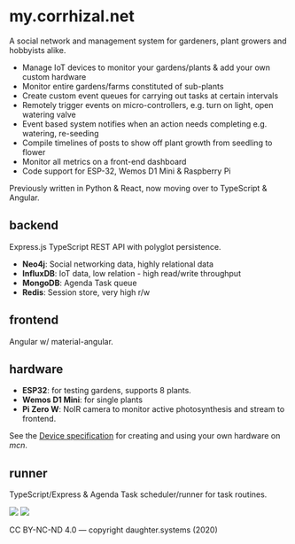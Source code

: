# my.corrhizal.net

A social network and management system for gardeners, plant growers and hobbyists alike.

* Manage IoT devices to monitor your gardens/plants & add your own custom hardware
* Monitor entire gardens/farms constituted of sub-plants
* Create custom event queues for carrying out tasks at certain intervals
* Remotely trigger events on micro-controllers, e.g. turn on light, open watering valve
* Event based system notifies when an action needs completing e.g. watering, re-seeding
* Compile timelines of posts to show off plant growth from seedling to flower
* Monitor all metrics on a front-end dashboard
* Code support for ESP-32, Wemos D1 Mini & Raspberry Pi

Previously written in Python & React, now moving over to TypeScript & Angular.

## backend

Express.js TypeScript REST API with polyglot persistence.

* __Neo4j__: Social networking data, highly relational data
* __InfluxDB__: IoT data, low relation - high read/write throughput
* __MongoDB__: Agenda Task  queue
* __Redis__: Session store, very high r/w

## frontend

Angular w/ material-angular.

## hardware

* __ESP32__: for testing gardens, supports 8 plants. 
* __Wemos D1 Mini__: for single plants
* __Pi Zero W__: NoIR camera to monitor active photosynthesis and stream to frontend.

See the [Device specification](https://gitlab.com/cxss/mcn/-/blob/master/backend/lib/common/types/devices/device-api-spec.md) for creating and using your own hardware on _mcn_.

## runner

TypeScript/Express & Agenda Task scheduler/runner for task routines.

![](https://ftp.cass.si/9952g6rSa.png)
![](https://ftp.cass.si/05k95y00d.png)

CC BY-NC-ND 4.0 — copyright daughter.systems (2020)
